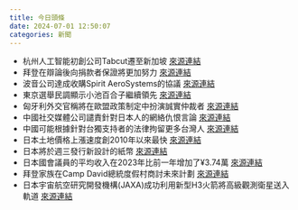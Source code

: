 ```yaml
---
title: 今日頭條
date: 2024-07-01 12:50:07
categories: 新聞            
---
```

- 杭州人工智能初創公司Tabcut遷至新加坡 [來源連結](https://www.japantimes.co.jp/business/2024/07/01/tech/china-ai-startups-singapore/)
- 拜登在辯論後向捐款者保證將更加努力 [來源連結](https://www.npr.org/2024/07/01/nx-s1-5024223/biden-trump-debate-donors-damage-control)
- 波音公司達成收購Spirit AeroSystems的協議 [來源連結](https://www.npr.org/2024/07/01/1249751513/boeing-buys-spirit-aerosystems-737-max-production-woes)
- 東京選舉民調顯示小池百合子繼續領先 [來源連結](https://www.japantimes.co.jp/news/2024/07/01/japan/politics/tokyo-election-polling-final-week/)
- 匈牙利外交官稱將在歐盟政策制定中扮演誠實仲裁者 [來源連結](https://www.japantimes.co.jp/news/2024/07/01/world/politics/hungary-eu-presidency-trump/)
- 中國社交媒體公司譴責針對日本人的網絡仇恨言論 [來源連結](https://www.japantimes.co.jp/news/2024/07/01/japan/society/china-hate-speech/)
- 中國可能根據針對台獨支持者的法律拘留更多台灣人 [來源連結](https://www.japantimes.co.jp/news/2024/07/01/asia-pacific/politics/china-detentions-lai-taiwan-officials/)
- 日本土地價格上漲速度創2010年以來最快 [來源連結](https://www.japantimes.co.jp/business/2024/07/01/economy/japan-land-prices/)
- 日本將於週三發行新設計的紙幣 [來源連結](https://www.japantimes.co.jp/business/2024/07/01/new-banknotes-explainer/)
- 日本國會議員的平均收入在2023年比前一年增加了¥3.74萬 [來源連結](https://www.japantimes.co.jp/news/2024/07/01/japan/politics/lawmakers-income/)
- 拜登家族在Camp David總統度假村商討未來計劃 [來源連結](https://www.japantimes.co.jp/news/2024/07/01/world/politics/democrats-replacing-biden-2024-race/)
- 日本宇宙航空研究開發機構(JAXA)成功利用新型H3火箭將高級觀測衛星送入軌道 [來源連結](https://www.japantimes.co.jp/news/2024/07/01/japan/science-health/jaxa-h3-rocket-alos4/)



